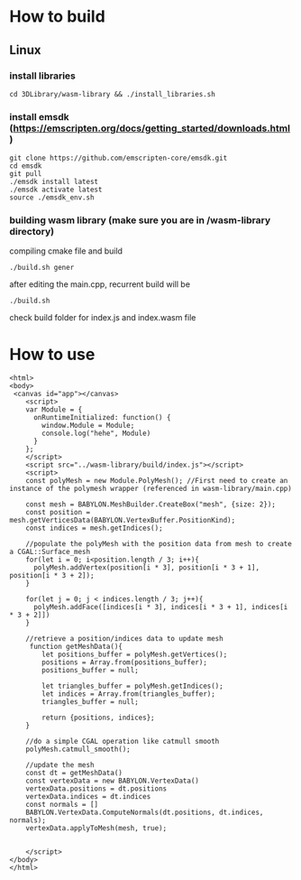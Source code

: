# How to build
## Linux

### install libraries
```cd 3DLibrary/wasm-library && ./install_libraries.sh ```

### install emsdk (https://emscripten.org/docs/getting_started/downloads.html)

```
git clone https://github.com/emscripten-core/emsdk.git
cd emsdk
git pull
./emsdk install latest
./emsdk activate latest
source ./emsdk_env.sh
```

### building wasm library (make sure you are in /wasm-library directory)

compiling cmake file and build
```
./build.sh gener
```
after editing the main.cpp, recurrent build will be
```
./build.sh
```

check build folder for index.js and index.wasm file

# How to use

```
<html>
<body>
 <canvas id="app"></canvas>
    <script>
    var Module = {
      onRuntimeInitialized: function() {
        window.Module = Module;
        console.log("hehe", Module)
      }
    };
    </script>
    <script src="../wasm-library/build/index.js"></script>
    <script>
    const polyMesh = new Module.PolyMesh(); //First need to create an instance of the polymesh wrapper (referenced in wasm-library/main.cpp)
    
    const mesh = BABYLON.MeshBuilder.CreateBox("mesh", {size: 2});
    const position = mesh.getVerticesData(BABYLON.VertexBuffer.PositionKind);
    const indices = mesh.getIndices();
    
    //populate the polyMesh with the position data from mesh to create a CGAL::Surface_mesh
    for(let i = 0; i<position.length / 3; i++){
      polyMesh.addVertex(position[i * 3], position[i * 3 + 1], position[i * 3 + 2]);
    }
    
    for(let j = 0; j < indices.length / 3; j++){
      polyMesh.addFace([indices[i * 3], indices[i * 3 + 1], indices[i * 3 + 2]])
    }
    
    //retrieve a position/indices data to update mesh
     function getMeshData(){
        let positions_buffer = polyMesh.getVertices();
        positions = Array.from(positions_buffer);
        positions_buffer = null;

        let triangles_buffer = polyMesh.getIndices();
        let indices = Array.from(triangles_buffer);
        triangles_buffer = null;

        return {positions, indices};
    }
    
    //do a simple CGAL operation like catmull smooth
    polyMesh.catmull_smooth();
    
    //update the mesh
    const dt = getMeshData()
    const vertexData = new BABYLON.VertexData()
    vertexData.positions = dt.positions
    vertexData.indices = dt.indices
    const normals = []
    BABYLON.VertexData.ComputeNormals(dt.positions, dt.indices, normals);
    vertexData.applyToMesh(mesh, true);
    
    
    </script>
</body>
</html>

```


